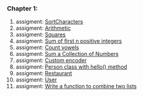 ### Chapter 1:

1. assigment: [SortCharacters](./assigments/chapter_1/SortCharacters.py)
2. assigment: [Arithmetic](./assigments/chapter_1/Arithmetic.py)
3. assigment: [Squares](./assigments/chapter_1/Squares.py)
4. assigment: [Sum of first n positive integers](./assigments/chapter_1/SumOfFirst.py)
5. assigment: [Count vowels](./assigments/chapter_1/Count_Vowels.py)
6. assigment: [Sum a Collection of Numbers](./assigments/chapter_1/SumCollectionNumbers.py)
7. assigment: [Custom encoder](./assigments/chapter_1/CustomEncoder.py)
8. assigment: [Person class with hello() method](./assigments/chapter_1/PersonClass.py)
9. assigment: [Restaurant](./assigments/chapter_1/RestaurantClass.py)
10. assigment: [User](./assigments/chapter_1/UserClass.py)
11. assigment: [Write a function to combine two lists](./assigments/chapter_1/ListCombinator.py)
